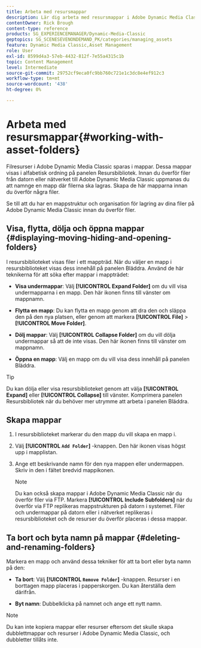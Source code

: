 ```yaml
---
title: Arbeta med resursmappar
description: Lär dig arbeta med resursmappar i Adobe Dynamic Media Classic.
contentOwner: Rick Brough
content-type: reference
products: SG_EXPERIENCEMANAGER/Dynamic-Media-Classic
geptopics: SG_SCENESEVENONDEMAND_PK/categories/managing_assets
feature: Dynamic Media Classic,Asset Management
role: User
exl-id: 8599d4a3-57eb-4432-812f-7e55a4315c1b
topic: Content Management
level: Intermediate
source-git-commit: 29752cf9eca0fc9bb760c721e1c3dc8e4ef912c3
workflow-type: tm+mt
source-wordcount: '438'
ht-degree: 0%

---
```


# Arbeta med resursmappar{#working-with-asset-folders}

Filresurser i Adobe Dynamic Media Classic sparas i mappar. Dessa mappar visas i alfabetisk ordning på panelen Resursbibliotek. Innan du överför filer från datorn eller nätverket till Adobe Dynamic Media Classic uppmanas du att namnge en mapp där filerna ska lagras. Skapa de här mapparna innan du överför några filer.

Se till att du har en mappstruktur och organisation för lagring av dina filer på Adobe Dynamic Media Classic innan du överför filer.

## Visa, flytta, dölja och öppna mappar {#displaying-moving-hiding-and-opening-folders}

I resursbiblioteket visas filer i ett mappträd. När du väljer en mapp i resursbiblioteket visas dess innehåll på panelen Bläddra. Använd de här teknikerna för att söka efter mappar i mappträdet:

* **Visa undermappar**: Välj **[!UICONTROL Expand Folder]** om du vill visa undermapparna i en mapp. Den här ikonen finns till vänster om mappnamn.

* **Flytta en mapp**: Du kan flytta en mapp genom att dra den och släppa den på den nya platsen, eller genom att markera **[!UICONTROL File]** > **[!UICONTROL Move Folder]**.

* **Dölj mappar**: Välj **[!UICONTROL Collapse Folder]** om du vill dölja undermappar så att de inte visas. Den här ikonen finns till vänster om mappnamn.

* **Öppna en mapp**: Välj en mapp om du vill visa dess innehåll på panelen Bläddra.

>[!TIP]
>
>Du kan dölja eller visa resursbiblioteket genom att välja **[!UICONTROL Expand]** eller **[!UICONTROL Collapse]** till vänster. Komprimera panelen Resursbibliotek när du behöver mer utrymme att arbeta i panelen Bläddra.

## Skapa mappar

1. I resursbiblioteket markerar du den mapp du vill skapa en mapp i.
1. Välj **[!UICONTROL `Add Folder`]** -knappen. Den här ikonen visas högst upp i mapplistan.
1. Ange ett beskrivande namn för den nya mappen eller undermappen. Skriv in den i fältet bredvid mappikonen.

   >[!NOTE]
   >
   >Du kan också skapa mappar i Adobe Dynamic Media Classic när du överför filer via FTP. Markera **[!UICONTROL Include Subfolders]** när du överför via FTP replikeras mappstrukturen på datorn i systemet. Filer och undermappar på datorn eller i nätverket replikeras i resursbiblioteket och de resurser du överför placeras i dessa mappar.

## Ta bort och byta namn på mappar {#deleting-and-renaming-folders}

Markera en mapp och använd dessa tekniker för att ta bort eller byta namn på den:

* **Ta bort**: Välj **[!UICONTROL `Remove Folder`]** -knappen. Resurser i en borttagen mapp placeras i papperskorgen. Du kan återställa dem därifrån.

* **Byt namn**: Dubbelklicka på namnet och ange ett nytt namn.

>[!NOTE]
>
>Du kan inte kopiera mappar eller resurser eftersom det skulle skapa dubblettmappar och resurser i Adobe Dynamic Media Classic, och dubbletter tillåts inte.
